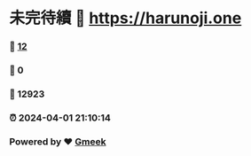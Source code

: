 # 未完待續 :link: https://harunoji.one 
### :page_facing_up: [12](https://harunoji.one/tag.html) 
### :speech_balloon: 0 
### :hibiscus: 12923 
### :alarm_clock: 2024-04-01 21:10:14 
### Powered by :heart: [Gmeek](https://github.com/Meekdai/Gmeek)
